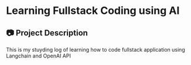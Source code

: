 # Learning Fullstack Coding using AI <br> 
## 📷 Project Description
This is my stuyding log of learning how to code fullstack application using Langchain and OpenAI API <br>
